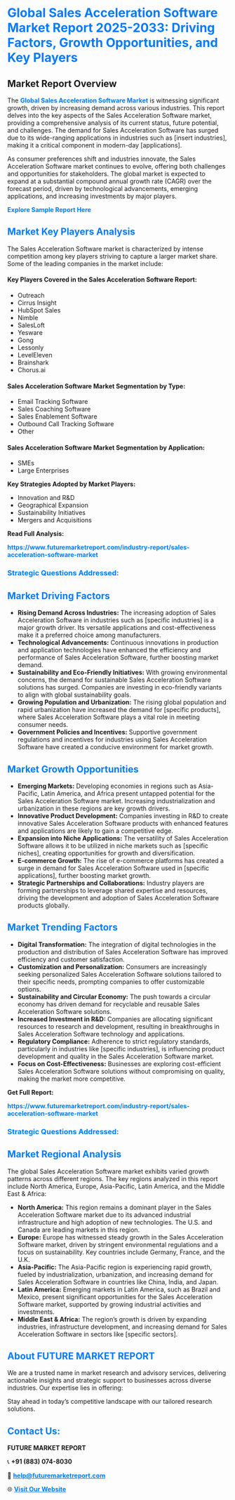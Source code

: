 <h1 style="color: #007BFF;">Global Sales Acceleration Software Market Report 2025-2033: Driving Factors, Growth Opportunities, and Key Players</h1>

<section id="overview">
<h2>Market Report Overview</h2>
<p>The <a href="https://www.futuremarketreport.com/industry-report/sales-acceleration-software-market" style="color: #007BFF; text-decoration: none;"><strong>Global Sales Acceleration Software Market</strong></a> is witnessing significant growth, driven by increasing demand across various industries. This report delves into the key aspects of the Sales Acceleration Software market, providing a comprehensive analysis of its current status, future potential, and challenges. The demand for Sales Acceleration Software has surged due to its wide-ranging applications in industries such as [insert industries], making it a critical component in modern-day [applications].</p>
<p>As consumer preferences shift and industries innovate, the Sales Acceleration Software market continues to evolve, offering both challenges and opportunities for stakeholders. The global market is expected to expand at a substantial compound annual growth rate (CAGR) over the forecast period, driven by technological advancements, emerging applications, and increasing investments by major players.</p>
</section>

<section id="overview">
<p><a href="https://www.futuremarketreport.com/request-sample/reportId=40925" style="color: #007BFF; text-decoration: none;"><strong>Explore Sample Report Here</strong></a></p>
</section>

<section id="key-players">
<h2 style="color: #007BFF;">Market Key Players Analysis</h2>
<p>The Sales Acceleration Software market is characterized by intense competition among key players striving to capture a larger market share. Some of the leading companies in the market include:</p>
<h4>Key Players Covered in the Sales Acceleration Software Report:</h4>
<ul><li>Outreach</li><li>Cirrus Insight</li><li>HubSpot Sales</li><li>Nimble</li><li>SalesLoft</li><li>Yesware</li><li>Gong</li><li>Lessonly</li><li>LevelEleven</li><li>Brainshark</li><li>Chorus.ai</li></ul>
<h4>Sales Acceleration Software Market Segmentation by Type:</h4>
<ul><li>Email Tracking Software</li><li>Sales Coaching Software</li><li>Sales Enablement Software</li><li>Outbound Call Tracking Software</li><li>Other</li></ul>

<h4>Sales Acceleration Software Market Segmentation by Application:</h4>
<ul><li>SMEs</li><li>Large Enterprises</li></ul>
<p><strong>Key Strategies Adopted by Market Players:</strong></p>
<ul>
<li>Innovation and R&D</li>
<li>Geographical Expansion</li>
<li>Sustainability Initiatives</li>
<li>Mergers and Acquisitions</li>
</ul>
</section>

<section>
<p><strong>Read Full Analysis: </strong></p><a href="https://www.futuremarketreport.com/industry-report/sales-acceleration-software-market" style="color: #007BFF; text-decoration: none;"><strong>https://www.futuremarketreport.com/industry-report/sales-acceleration-software-market</strong></a>
<h3 style="color: #007BFF;">Strategic Questions Addressed:</h3>
</section>

<section id="driving-factors">
<h2 style="color: #007BFF;">Market Driving Factors</h2>
<ul>
<li><strong>Rising Demand Across Industries:</strong> The increasing adoption of Sales Acceleration Software in industries such as [specific industries] is a major growth driver. Its versatile applications and cost-effectiveness make it a preferred choice among manufacturers.</li>
<li><strong>Technological Advancements:</strong> Continuous innovations in production and application technologies have enhanced the efficiency and performance of Sales Acceleration Software, further boosting market demand.</li>
<li><strong>Sustainability and Eco-Friendly Initiatives:</strong> With growing environmental concerns, the demand for sustainable Sales Acceleration Software solutions has surged. Companies are investing in eco-friendly variants to align with global sustainability goals.</li>
<li><strong>Growing Population and Urbanization:</strong> The rising global population and rapid urbanization have increased the demand for [specific products], where Sales Acceleration Software plays a vital role in meeting consumer needs.</li>
<li><strong>Government Policies and Incentives:</strong> Supportive government regulations and incentives for industries using Sales Acceleration Software have created a conducive environment for market growth.</li>
</ul>
</section>

<section id="growth-opportunities">
<h2 style="color: #007BFF;">Market Growth Opportunities</h2>
<ul>
<li><strong>Emerging Markets:</strong> Developing economies in regions such as Asia-Pacific, Latin America, and Africa present untapped potential for the Sales Acceleration Software market. Increasing industrialization and urbanization in these regions are key growth drivers.</li>
<li><strong>Innovative Product Development:</strong> Companies investing in R&D to create innovative Sales Acceleration Software products with enhanced features and applications are likely to gain a competitive edge.</li>
<li><strong>Expansion into Niche Applications:</strong> The versatility of Sales Acceleration Software allows it to be utilized in niche markets such as [specific niches], creating opportunities for growth and diversification.</li>
<li><strong>E-commerce Growth:</strong> The rise of e-commerce platforms has created a surge in demand for Sales Acceleration Software used in [specific applications], further boosting market growth.</li>
<li><strong>Strategic Partnerships and Collaborations:</strong> Industry players are forming partnerships to leverage shared expertise and resources, driving the development and adoption of Sales Acceleration Software products globally.</li>
</ul>
</section>

<section id="trending-factors">
<h2 style="color: #007BFF;">Market Trending Factors</h2>
<ul>
<li><strong>Digital Transformation:</strong> The integration of digital technologies in the production and distribution of Sales Acceleration Software has improved efficiency and customer satisfaction.</li>
<li><strong>Customization and Personalization:</strong> Consumers are increasingly seeking personalized Sales Acceleration Software solutions tailored to their specific needs, prompting companies to offer customizable options.</li>
<li><strong>Sustainability and Circular Economy:</strong> The push towards a circular economy has driven demand for recyclable and reusable Sales Acceleration Software solutions.</li>
<li><strong>Increased Investment in R&D:</strong> Companies are allocating significant resources to research and development, resulting in breakthroughs in Sales Acceleration Software technology and applications.</li>
<li><strong>Regulatory Compliance:</strong> Adherence to strict regulatory standards, particularly in industries like [specific industries], is influencing product development and quality in the Sales Acceleration Software market.</li>
<li><strong>Focus on Cost-Effectiveness:</strong> Businesses are exploring cost-efficient Sales Acceleration Software solutions without compromising on quality, making the market more competitive.</li>
</ul>
</section>

<section>
<p><strong>Get Full Report: </strong></p><a href="https://www.futuremarketreport.com/industry-report/sales-acceleration-software-market" style="color: #007BFF; text-decoration: none;"><strong>https://www.futuremarketreport.com/industry-report/sales-acceleration-software-market</strong></a>
<h3 style="color: #007BFF;">Strategic Questions Addressed:</h3>
</section>


<section id="regional-analysis">
<h2 style="color: #007BFF;">Market Regional Analysis</h2>
<p>The global Sales Acceleration Software market exhibits varied growth patterns across different regions. The key regions analyzed in this report include North America, Europe, Asia-Pacific, Latin America, and the Middle East & Africa:</p>
<ul>
<li><strong>North America:</strong> This region remains a dominant player in the Sales Acceleration Software market due to its advanced industrial infrastructure and high adoption of new technologies. The U.S. and Canada are leading markets in this region.</li>
<li><strong>Europe:</strong> Europe has witnessed steady growth in the Sales Acceleration Software market, driven by stringent environmental regulations and a focus on sustainability. Key countries include Germany, France, and the U.K.</li>
<li><strong>Asia-Pacific:</strong> The Asia-Pacific region is experiencing rapid growth, fueled by industrialization, urbanization, and increasing demand for Sales Acceleration Software in countries like China, India, and Japan.</li>
<li><strong>Latin America:</strong> Emerging markets in Latin America, such as Brazil and Mexico, present significant opportunities for the Sales Acceleration Software market, supported by growing industrial activities and investments.</li>
<li><strong>Middle East & Africa:</strong> The region’s growth is driven by expanding industries, infrastructure development, and increasing demand for Sales Acceleration Software in sectors like [specific sectors].</li>
</ul>
</section>

<footer>
<h2 style="color: #007BFF;">About FUTURE MARKET REPORT</h2>
<p>We are a trusted name in market research and advisory services, delivering actionable insights and strategic support to businesses across diverse industries. Our expertise lies in offering:</p>

<p>Stay ahead in today’s competitive landscape with our tailored research solutions.</p>

<h2 style="color: #007BFF;">Contact Us:</h2>
<p><strong>FUTURE MARKET REPORT</strong></p>
<p>📞 <strong>+91 (883) 074-8030</strong></p>
<p>📧 <strong><a href="mailto:help@futuremarketreport.com" style="color: #007BFF;">help@futuremarketreport.com</a></strong></p>
<p>🌐 <strong><a href="https://www.futuremarketreport.com/" style="color: #007BFF;">Visit Our Website</a></strong></p>
</footer>
